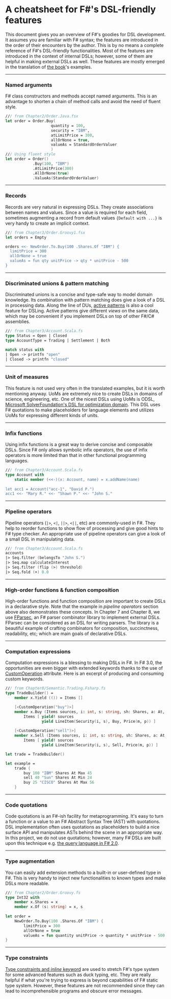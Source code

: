 A cheatsheet for F#'s DSL-friendly features
===

This document gives you an overview of F#'s goodies for DSL development. 
It assumes you are familiar with F# syntax; the features are introduced in the order of their encounters by the author.
This is by no means a complete reference of F#'s DSL-friendly functionalities. 
Most of the features are introduced in the context of internal DSLs; however, some of them are helpful in making external DSLs as well. 
These features are mostly emerged in the translation of [the book](http://www.manning.com/ghosh/)'s examples.

---

### Named arguments ###

F# class constructors and methods accept named arguments. 
This is an advantage to shorten a chain of method calls and avoid the need of fluent style.

```fsharp
/// from Chapter2/Order.Java.fsx
let order = Order.Buy(
                    quantity = 100, 
                    security = "IBM", 
                    atLimitPrice = 300, 
                    allOrNone = true, 
                    valueAs = StandardOrderValuer
                    )
/// Using fluent style
let order = Order()
            .Buy(100, "IBM")
            .AtLimitPrice(300)
            .AllOrNone(true)
            .ValueAs(StandardOrderValuer)
```
---

### Records ###
Records are very natural in expressing DSLs.
They create associations between names and values.
Since a value is required for each field, sometimes augmenting a record from default values `{Default with ...}` is very handy to create an implicit context.

```fsharp
/// from Chapter3/Order.Groovy1.fsx
let orders = Empty

orders <<- NewOrder.To.Buy(100 .Shares.Of "IBM") {
  limitPrice = 300
  allOrNone = true
  valueAs = fun qty unitPrice -> qty * unitPrice - 500
}
```
---

### Discriminated unions & pattern matching ###
Discriminated unions is a concise and type-safe way to model domain knowledge. 
Its combination with pattern matching does give a look of a DSL in processing data.
Along the line of DUs, [active patterns](http://msdn.microsoft.com/en-us/library/dd233248.aspx) is also a cool feature for DSLing.
Active patterns give different *views* on the same data, which may be convenient if you implement DSLs on top of other F#/C# assemblies. 

```fsharp
/// from Chapter3/Account.Scala.fs
type Status = Open | Closed
type AccountType = Trading | Settlement | Both

match status with
| Open -> printfn "open"
| Closed -> printfn "closed"
```
---
### Unit of measures ###

This feature is not used very often in the translated examples, but it is worth mentioning anyway.
UoMs are extremely nice to create DSLs in domains of science, engineering, etc. 
One of the nicest DSLs using UoMs is ODSL, [Microsoft SolverFoundation's DSL for optimization domain](http://blogs.msdn.com/b/lengningliu/archive/2009/09/04/optimization-domain-specific-language-in-f-with-units-of-measure.aspx).
This DSL uses F# quotations to make placeholders for language elements and utilizes UoMs for expressing different kinds of units.

---

### Infix functions ###
Using infix functions is a great way to derive concise and composable DSLs. 
Since F# only allows symbolic infix operators, the use of infix operators is more limited than that in other functional programming languages.
```fsharp
/// from Chapter3/Account.Scala.fs
type Account with
    static member (<<-)(x: Account, name) = x.addName(name)
            
let acc1 = Account("acc-1", "David P.")
acc1 <<- "Mary R." <<- "Shawn P." <<- "John S."
```
---

### Pipeline operators ###

Pipeline operators (`|>`, `<|`, `||>`, `<||`, etc) are commonly-used in F#. 
They help to reorder functions to show flow of processing and give good hints to F# type checker. 
An appropriate use of pipeline operators can give a look of a small DSL in manipulating data.
  
```fsharp
/// from Chapter3/Account.Scala.fs
accounts 
|> Seq.filter (belongsTo "John S.")
|> Seq.map calculateInterest
|> Seq.filter (flip (>) threshold)
|> Seq.fold (+) 0.0
```       
---
### High-order functions & function composition ###
High-order functions and function composition are important to create DSLs in a declarative style.
Note that the example in *pipeline operators* section above also demonstrates these concepts.
In Chapter 7 and Chapter 8, we use [FParsec](http://www.quanttec.com/fparsec/), an F# parser combinator library to implement external DSLs.
FParsec can be considered as an DSL for writing parsers. 
The library is a beautiful example of crafting combinators for composition, succinctness, readability, etc; which are main goals of declarative DSLs.

---
### Computation expressions ###
Computation expressions is a blessing to making DSLs in F#.
In F# 3.0, the opportunities are even bigger with extended keywords thanks to the use of [CustomOperation](http://msdn.microsoft.com/en-us/library/hh289709.aspx) attribute.
Here is an excerpt of producing and consuming custom keywords.

```fsharp
/// from Chapter8/Semantic.Trading.Fsharp.fs
type TradeBuilder() =
    member x.Yield (()) = Items []

    [<CustomOperation("buy")>]
    member x.Buy (Items sources, i: int, s: string, sh: Shares, a: At, m: PriceType, p: int) =
        Items [ yield! sources
                yield LineItem(Security(i, s), Buy, Price(m, p)) ]
  
    [<CustomOperation("sell")>]
    member x.Sell (Items sources, i: int, s: string, sh: Shares, a: At, m: PriceType, p: int) =
        Items [ yield! sources
                yield LineItem(Security(i, s), Sell, Price(m, p)) ]  

let trade = TradeBuilder()

let example = 
    trade {
        buy 100 "IBM" Shares At Max 45
        sell 40 "Sun" Shares At Min 24
        buy 25 "CISCO" Shares At Max 56 
    }
```

---
### Code quotations ###
Code quotations is an F#-ish facility for metaprogramming. 
It's easy to turn a function or a value to an F# Abstract Syntax Tree (AST) with quotations.
DSL implementation often uses quotations as placeholders to build a nice surface API and manipulates ASTs behind the scene in an appropriate way.
In this project, we do not use quotations; however, many F# DSLs are built upon this technique e.g. [the query language in F# 2.0](http://blogs.msdn.com/b/dsyme/archive/2009/10/23/a-quick-refresh-on-query-support-in-the-f-power-pack.aspx).

---

### Type augmentation ###
You can easily add extension methods to a built-in or user-defined type in F#. 
This is very handy to inject new functionalities to known types and make DSLs more readable.
```fsharp
/// from Chapter2/Order.Groovy.fs
type Int32 with
    member x.Shares = x
    member x.Of (s: string) = x, s
    
let order = 
    NewOrder.To.Buy(100 .Shares.Of "IBM") {
        limitPrice = 300
        allOrNone = true
        valueAs = fun quantity unitPrice -> quantity * unitPrice - 500
}    
```
---
### Type constraints ###
[Type constraints and *inline* keyword](http://msdn.microsoft.com/en-us/library/dd548046.aspx) are used to stretch F#'s type system for some advanced features such as duck typing, etc.
They are really helpful if what you're trying to express is beyond capabilities of F# static type system. 
However, these features are not recommended since they can lead to incomprehensible programs and obscure error messages.
